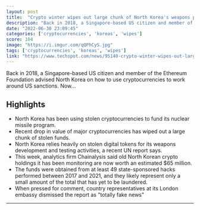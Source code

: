```yaml
---
layout: post
title:  "Crypto winter wipes out large chunk of North Korea's weapons program funding"
description: "Back in 2018, a Singapore-based US citizen and member of the Ethereum Foundation advised North Korea on how to use cryptocurrencies to work around US sanctions. Now..."
date: "2022-06-30 23:09:45"
categories: ['cryptocurrencies', 'koreas', 'wipes']
score: 104
image: "https://i.imgur.com/qQPhCyS.jpg"
tags: ['cryptocurrencies', 'koreas', 'wipes']
link: "https://www.techspot.com/news/95140-crypto-winter-wipes-out-large-chunk-north-korea.html"
---
```


Back in 2018, a Singapore-based US citizen and member of the Ethereum Foundation advised North Korea on how to use cryptocurrencies to work around US sanctions. Now...

## Highlights

- North Korea has been using stolen cryptocurrencies to fund its nuclear missile program.
- Recent drop in value of major cryptocurrencies has wiped out a large chunk of stolen funds.
- North Korea relies heavily on stolen digital tokens for its weapons development and testing activities, a recent UN report says.
- This week, analytics firm Chainalysis said old North Korean crypto holdings it has been monitoring are now worth an estimated $65 million.
- The funds were obtained from at least 49 state-sponsored hacks performed between 2017 and 2021, and they likely represent only a small amount of the total that has yet to be laundered.
- When pressed for comment, country representatives at its London embassy dismissed the report as "totally fake news"

---
